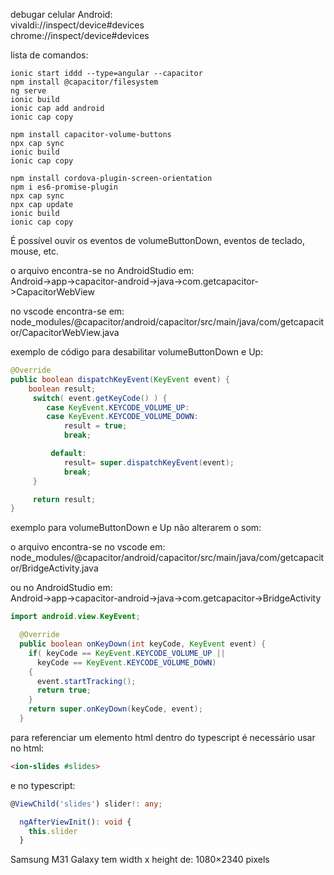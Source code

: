 
debugar celular Android:  
vivaldi://inspect/device#devices  
chrome://inspect/device#devices


lista de comandos:  
```
ionic start iddd --type=angular --capacitor
npm install @capacitor/filesystem
ng serve
ionic build
ionic cap add android
ionic cap copy

npm install capacitor-volume-buttons
npx cap sync
ionic build
ionic cap copy

npm install cordova-plugin-screen-orientation
npm i es6-promise-plugin
npx cap sync
npx cap update
ionic build
ionic cap copy
```


É possível ouvir os eventos de volumeButtonDown, eventos de teclado, mouse, etc.

o arquivo encontra-se no AndroidStudio em:  
Android->app->capacitor-android->java->com.getcapacitor->CapacitorWebView

no vscode encontra-se em:  
node_modules/@capacitor/android/capacitor/src/main/java/com/getcapacitor/CapacitorWebView.java

exemplo de código para desabilitar volumeButtonDown e Up:  
```java
@Override
public boolean dispatchKeyEvent(KeyEvent event) {
    boolean result;
     switch( event.getKeyCode() ) {
        case KeyEvent.KEYCODE_VOLUME_UP:
        case KeyEvent.KEYCODE_VOLUME_DOWN:
            result = true;
            break;

         default:
            result= super.dispatchKeyEvent(event);
            break;
     }

     return result;
}
```

exemplo para volumeButtonDown e Up não alterarem o som:  

o arquivo encontra-se no vscode em:  
node_modules/@capacitor/android/capacitor/src/main/java/com/getcapacitor/BridgeActivity.java 

ou no AndroidStudio em:  
Android->app->capacitor-android->java->com.getcapacitor->BridgeActivity

```java
import android.view.KeyEvent;

  @Override
  public boolean onKeyDown(int keyCode, KeyEvent event) {
    if( keyCode == KeyEvent.KEYCODE_VOLUME_UP ||
      keyCode == KeyEvent.KEYCODE_VOLUME_DOWN)
    {
      event.startTracking();
      return true;
    }
    return super.onKeyDown(keyCode, event);
  }
```


para referenciar um elemento html dentro do typescript é necessário usar no html:  
```html
<ion-slides #slides>
```
e no typescript:  
```typescript
@ViewChild('slides') slider!: any;

  ngAfterViewInit(): void {
    this.slider
  }
```



Samsung M31 Galaxy tem width x height de: 1080×2340 pixels
